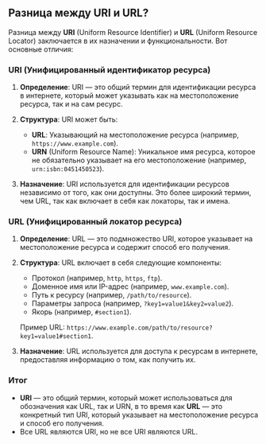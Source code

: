 ## Разница между URI и URL?

Разница между **URI** (Uniform Resource Identifier) и **URL** (Uniform Resource Locator) заключается в их назначении и функциональности. Вот основные отличия:

### URI (Унифицированный идентификатор ресурса)

1. **Определение**: URI — это общий термин для идентификации ресурса в интернете, который может указывать как на местоположение ресурса, так и на сам ресурс.

2. **Структура**: URI может быть:
   - **URL**: Указывающий на местоположение ресурса (например, `https://www.example.com`).
   - **URN** (Uniform Resource Name): Уникальное имя ресурса, которое не обязательно указывает на его местоположение (например, `urn:isbn:0451450523`).

3. **Назначение**: URI используется для идентификации ресурсов независимо от того, как они доступны. Это более широкий термин, чем URL, так как включает в себя как локаторы, так и имена.

### URL (Унифицированный локатор ресурса)

1. **Определение**: URL — это подмножество URI, которое указывает на местоположение ресурса и содержит способ его получения.

2. **Структура**: URL включает в себя следующие компоненты:
   - Протокол (например, `http`, `https`, `ftp`).
   - Доменное имя или IP-адрес (например, `www.example.com`).
   - Путь к ресурсу (например, `/path/to/resource`).
   - Параметры запроса (например, `?key1=value1&key2=value2`).
   - Якорь (например, `#section1`).

   Пример URL: `https://www.example.com/path/to/resource?key1=value1#section1`.

3. **Назначение**: URL используется для доступа к ресурсам в интернете, предоставляя информацию о том, как получить их.

### Итог

- **URI** — это общий термин, который может использоваться для обозначения как URL, так и URN, в то время как **URL** — это конкретный тип URI, который указывает на местоположение ресурса и способ его получения.
- Все URL являются URI, но не все URI являются URL.